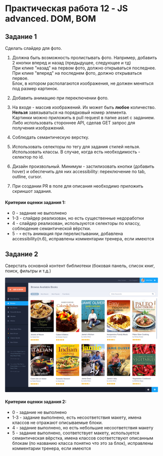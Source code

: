 # Практическая работа 12 - JS advanced. DOM, BOM

## Задание 1

Сделать слайдер для фото.

1. Должна быть возможность пролистывать фото. Например, добавить 2 кнопки вперед и назад (предыдущее, следующее и тд) <br>
При клике "назад" на первом фото, должно открываться последнее. При клике "вперед" на последнем фото, должно открываться первое. <br>
Блок, в котором располагаются изображения, не должен меняться под размер картинок.

2. Добавить анимацию при переключении фото. <br>

3. На входе - массив изображений. Их может быть **любое** количество. **Нельзя** завязываться на порядковый номер элемента. <br>
Картинки можно приложить в pull request в папке asset с заданием. Либо использовать стороннее API, сделав GET запрос для получения изображений.<br>

4. Соблюдать семантическую верстку.<br>

5. Использовать селекторы по тегу для задания стилей нельзя. Использовать классы. В случае, когда есть необходимость - селектор по id.

6. Дизайн произвольный. Минимум - застилизовать кнопки (добавить hover) и обеспечить для них accessibility: переключение по tab, outline, cursor.

7. При создании PR в поле для описания необходимо приложить скриншот задания.

#### Критерии оценки задания 1: 
- 0 - задание не выполнено
- 1-3 - слайдер реализован, но есть существенные недоработки
- 4 - слайдер реализован, используются селекторы по классу, соблюдение семантической вёрстки.
- 5 - `+` есть анимация при перелистывании, добавлена accessibility(п.6), исправлены комментарии тренера, если имеются

## Задание 2

Сверстать основной контент библиотеки (боковая панель, список книг, поиск, фильтры и т.д.)

![Макет](../library_task/assets/design/library.jpg)

#### Критерии оценки задания 2: 
- 0 - задание не выполнено
- 1-3 - задание выполнено, есть несоответствия макету, имена классов не отражают описываемые блоки.
- 4 - задание выполнено, но есть небольшие несоответствия макету
- 5 - задание выполнено, соответствует макету, используется семантическая вёрстка, имена классов соответствуют описанным блокам (по названию класса понятно что это за блок), исправлены комментарии тренера, если имеются
